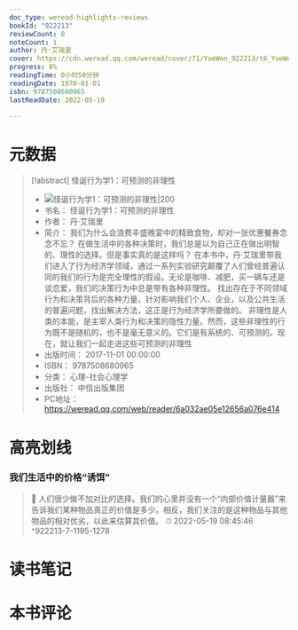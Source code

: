 ```yaml
---
doc_type: weread-highlights-reviews
bookId: "922213"
reviewCount: 0
noteCount: 1
author: 丹·艾瑞里
cover: https://cdn.weread.qq.com/weread/cover/71/YueWen_922213/t6_YueWen_922213.jpg
progress: 8%
readingTime: 0小时50分钟
readingDate: 1970-01-01
isbn: 9787508680965
lastReadDate: 2022-05-19

---
```

# 元数据
> [!abstract] 怪诞行为学1：可预测的非理性
> - ![ 怪诞行为学1：可预测的非理性|200](https://cdn.weread.qq.com/weread/cover/71/YueWen_922213/t6_YueWen_922213.jpg)
> - 书名： 怪诞行为学1：可预测的非理性
> - 作者： 丹·艾瑞里
> - 简介： 我们为什么会浪费丰盛晚宴中的精致食物，却对一张优惠餐券念念不忘？ 在做生活中的各种决策时，我们总是以为自己正在做出明智的、理性的选择。但是事实真的是这样吗？ 在本书中，丹·艾瑞里带我们进入了行为经济学领域，通过一系列实验研究颠覆了人们曾经普遍认同的我们的行为是完全理性的假设。无论是咖啡、减肥，买一辆车还是谈恋爱，我们的决策行为中总是带有各种非理性。 找出存在于不同领域行为和决策背后的各种力量，针对影响我们个人、企业，以及公共生活的普遍问题，找出解决方法，这正是行为经济学所要做的。 非理性是人类的本能，是主宰人类行为和决策的隐性力量。然而，这些非理性的行为既不是随机的，也不是毫无意义的。它们是有系统的、可预测的。现在，就让我们一起走进这些可预测的非理性
> - 出版时间： 2017-11-01 00:00:00
> - ISBN： 9787508680965
> - 分类： 心理-社会心理学
> - 出版社： 中信出版集团
> - PC地址：https://weread.qq.com/web/reader/6a032ae05e12656a076e414

# 高亮划线

### 我们生活中的价格“诱饵”

> 📌 人们很少做不加对比的选择。我们的心里并没有一个“内部价值计量器”来告诉我们某种物品真正的价值是多少。相反，我们关注的是这种物品与其他物品的相对优劣，以此来估算其价值。 
> ⏱ 2022-05-19 08:45:46 ^922213-7-1195-1278

# 读书笔记

# 本书评论

